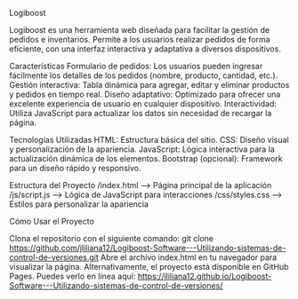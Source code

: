 Logiboost

Logiboost es una herramienta web diseñada para facilitar la gestión de pedidos e inventarios. Permite a los usuarios realizar pedidos de forma eficiente, con una interfaz interactiva y adaptativa a diversos dispositivos.

Características Formulario de pedidos: Los usuarios pueden ingresar fácilmente los detalles de los pedidos (nombre, producto, cantidad, etc.). Gestión interactiva: Tabla dinámica para agregar, editar y eliminar productos y pedidos en tiempo real. Diseño adaptativo: Optimizado para ofrecer una excelente experiencia de usuario en cualquier dispositivo. Interactividad: Utiliza JavaScript para actualizar los datos sin necesidad de recargar la página.

Tecnologías Utilizadas HTML: Estructura básica del sitio. CSS: Diseño visual y personalización de la apariencia. JavaScript: Lógica interactiva para la actualización dinámica de los elementos. Bootstrap (opcional): Framework para un diseño rápido y responsivo.

Estructura del Proyecto /index.html --> Página principal de la aplicación /js/script.js --> Lógica de JavaScript para interacciones /css/styles.css --> Estilos para personalizar la apariencia

Cómo Usar el Proyecto

Clona el repositorio con el siguiente comando: git clone https://github.com/jliliana12/Logiboost-Software---Utilizando-sistemas-de-control-de-versiones.git Abre el archivo index.html en tu navegador para visualizar la página. Alternativamente, el proyecto está disponible en GitHub Pages. Puedes verlo en línea aquí: https://jliliana12.github.io/Logiboost-Software---Utilizando-sistemas-de-control-de-versiones/
